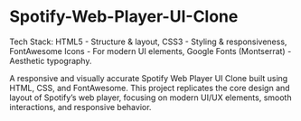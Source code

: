 # Spotify-Web-Player-UI-Clone
Tech Stack:
HTML5 - Structure & layout,
CSS3 - Styling & responsiveness,
FontAwesome Icons - For modern UI elements,
Google Fonts (Montserrat) - Aesthetic typography.

A responsive and visually accurate Spotify Web Player UI Clone built using HTML, CSS, and FontAwesome. This project replicates the core design and layout of Spotify’s web player, focusing on modern UI/UX elements, smooth interactions, and responsive behavior.
